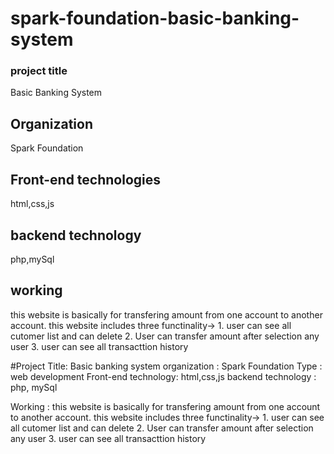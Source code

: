 # spark-foundation-basic-banking-system
<html>
    <h3>project title</h3>
    <p>Basic Banking System</p>
    <h2>Organization</h2>
    <p>Spark Foundation</p>
    <h2>Front-end technologies</h2>
    <p>html,css,js</p>
    <h2>backend technology</h2>
    <p>php,mySql</p>
    <h2>working</h2>
    <p> this website is basically for transfering amount from one account to another account. this website includes three functinality->
    1. user can see all cutomer list and can delete 
    2. User can transfer amount after selection any user
    3. user can see all transacttion history<p>
</html>
#Project Title: Basic banking system
organization : Spark Foundation
Type         : web development
Front-end technology: html,css,js
backend technology  : php, mySql

Working : this website is basically for transfering amount from one account to another account. this website includes three functinality->
    1. user can see all cutomer list and can delete 
    2. User can transfer amount after selection any user
    3. user can see all transacttion history
    
